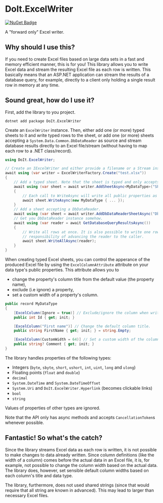 # DoIt.ExcelWriter
[![NuGet Badge](https://buildstats.info/nuget/DoIt.ExcelWriter)](https://www.nuget.org/packages/DoIt.ExcelWriter/)

A "forward only" Excel writer.

## Why should I use this?
If you need to create Excel files based on large data sets in a fast and memory efficient manner, this is for you! This library allows you to write Excel data and stream the resulting Excel file as each row is written. This basically means that an ASP.NET application can stream the results of a database query, for example, directly to a client only holding a single result row in memory at any time.

## Sound great, how do I use it?
First, add the library to you project.

```
dotnet add package DoIt.ExcelWriter
```

Create an `ExcelWriter` instance. Then, either add one (or more) typed sheets to it and write typed rows to the sheet, or add one (or more) sheets accepting a `System.Data.Common.DbDataReader` as source and stream database results directly to an Excel file/stream (without having to map each row to a .NET class/record).

```c#
using DoIt.ExcelWriter;

// Create an IExcelWriter and either provide a filename or a Stream instance as destination.
await using (var writer = ExcelWriterFactory.Create("test.xlsx"))
{
    // Add a typed sheet. Note that the sheet is typed and only accepts rows of the specified type!
    await using (var sheet = await writer.AddSheetAsync<MyDataType>("Sheet1"))
    {
        // Each call to WriteAsync will write all public properties as a single row.
        await sheet.WriteAsync(new MyDataType { ... });
    }
    // Add a sheet accepting a DbDataReader.
    await using (var sheet = await writer.AddDbDataReaderSheetAsync("DbDataReader sheet"))
    // Get you DbDataReader instance somehow.
    await using (var reader = await GetDatabaseQueryResultsAsync())
    {
        // Write all rows at once. It is also possible to write one row at a time, leaving
        // responsibility of advancing the reader to the caller.
        await sheet.WriteAllAsync(reader);
    }
}
```

When creating typed Excel sheets, you can control the apperance of the produced Excel file by using the `ExcelColumnAttribute` attribute on your data type's public properties. This attribute allows you to

 * change the property's column title from the default value (the property name),
 * exclude (i.e ignore) a property,
 * set a custom width of a property's column.

```c#
public record MyDataType
{
    [ExcelColumn(Ignore = true)] // Exclude/ignore the column when writing the Excel data.
    public int Id { get; init; }

    [ExcelColumn("First name")] // Change the default column title.
    public string FirstName { get; init; } = string.Empty;

    [ExcelColumn(CustomWidth = 64)] // Set a custom width of the column.
    public string? Comment { get; init; }
}
```

The library handles properties of the following types:

 * Integers (`byte`, `sbyte`, `short`, `ushort`, `int`, `uint`, `long` and `ulong`)
 * Floating points (`float` and `double`)
 * `decimal`
 * `System.DateTime` and `System.DateTimeOffset`
 * `System.Uri` and `DoIt.ExcelWriter.Hyperlink` (becomes clickable links)
 * `bool`
 * `string`

Values of properties of other types are ignored.

Note that the API only has async methods and accepts `CancellationToken`s whenever possible.

## Fantastic! So what's the catch?
Since the library streams Excel data as each row is written, it is not possible to make changes to data already written. Since column definitions (like the width of a column) comes before the actual data in an Excel file, it is, for example, not possible to change the column width based on the actual data. The library does, however, set sensible default column widths based on each column's title and data type.

The library, furthermore, does not used shared strings (since that would require that all string are known in advanced). This may lead to larger than necessary Excel files.
